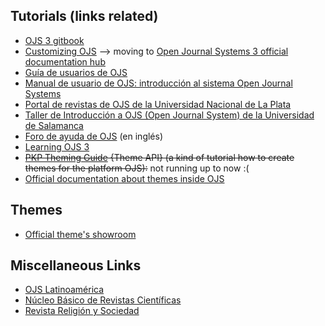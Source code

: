 ## Tutorials (links related)

* [OJS 3 gitbook](https://pkp.gitbook.io/ojs3/)
* [Customizing OJS](https://pkp.sfu.ca/wiki/index.php/Customizing_OJS) --> moving to [Open Journal Systems 3 official documentation hub](https://docs.pkp.sfu.ca/)
* [Guía de usuarios de OJS](http://pkp.sfu.ca/ojs/docs/userguide/2.3.3/es/index.html)
* [Manual de usuario de OJS: introducción al sistema Open Journal Systems](http://www.bdigital.unal.edu.co/3557/)
* [Portal de revistas de OJS de la Universidad Nacional de La Plata](https://revistas.unlp.edu.ar/taller/issue/view/18)
* [Taller de Introducción a OJS (Open Journal System) de la Universidad de Salamanca](http://ocw.usal.es/ensenanzas-tecnicas/taller-de-introduccion-a-ojs-open-journal-system)
* [Foro de ayuda de OJS](http://pkp.sfu.ca/support/forum/) (en inglés)
* [Learning OJS 3](https://pkp.gitbook.io/ojs3/en/)
* ~~[PKP Theming Guide](https://pkp.gitbook.io/pkp-theming-guide/en/theme-api) {Theme API} (a kind of tutorial how to create themes for the platform OJS):~~ not running up to now :(
* [Official documentation about themes inside OJS](https://github.com/pkp/pkp-docs/tree/master/pkp-theming-guide/en)

## Themes
* [Official theme's showroom](https://demo.publicknowledgeproject.org/ojs3/demo/)

## Miscellaneous Links

* [OJS Latinoamérica](http://ojslatinamerica.blogspot.com/)
* [Núcleo Básico de Revistas Científicas](http://www.caicyt.gov.ar:8087/omekatest/caicytsite/comunicacion-cientifica/nucleo-basico/)
* [Revista Religión y Sociedad](http://www.ceil-conicet.gov.ar/ojs/index.php/sociedadyreligion/index)